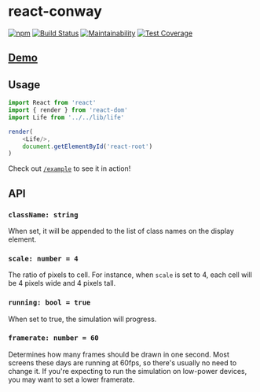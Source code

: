 # react-conway

[![npm](https://img.shields.io/npm/v/react-conway.svg)](https://www.npmjs.com/package/react-conway) [![Build Status](https://semaphoreci.com/api/v1/mayavera/react-conway/branches/master/shields_badge.svg)](https://semaphoreci.com/mayavera/react-conway) [![Maintainability](https://api.codeclimate.com/v1/badges/36ef2a746b94a3af995a/maintainability)](https://codeclimate.com/github/mayavera/react-conway/maintainability) [![Test Coverage](https://api.codeclimate.com/v1/badges/36ef2a746b94a3af995a/test_coverage)](https://codeclimate.com/github/mayavera/react-conway/test_coverage)

## [Demo](http://mayavera.github.io/react-conway)

## Usage

```js
import React from 'react'
import { render } from 'react-dom'
import Life from '../../lib/life'

render(
    <Life/>,
    document.getElementById('react-root')
)
```

Check out [`/example`](example) to see it in action!

## API

### `className: string`

When set, it will be appended to the list of class names on the display element.

### `scale: number = 4`

The ratio of pixels to cell. For instance, when `scale` is set to 4, each cell will be 4 pixels wide and 4 pixels tall.

### `running: bool = true`

When set to true, the simulation will progress.

### `framerate: number = 60`

Determines how many frames should be drawn in one second. Most screens these days are running at 60fps, so there's usually no need to change it. If you're expecting to run the simulation on low-power devices, you may want to set a lower framerate.